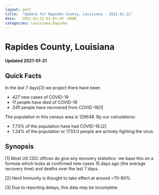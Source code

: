 ```yaml
---
layout: post
title:  "Update for Rapides County, Louisiana - 2021-01-21"
date:   2021-01-21 01:01:29 -0600
categories: Louisiana,Rapides
---
```


# Rapides County, Louisiana
#### Updated 2021-01-21

## Quick Facts

In the last 7 days[3] we project there have been
- *427* new cases of COVID-19
- *11* people have died of COVID-19
- *345* people have recovered from COVID-19[1]

The population in this census area is 129648. By our calculations:
- 7.73% of the population have had COVID-19.[2]
- 1.34% of the population or 1733.0 people are actively fighting the virus.

## Synopsis




[1] Most US CDC offices do give any recovery statistics- we base this on a formula which looks at confirmed new cases
15 days ago (the average recovery time) and deaths over the last 7 days.

[2] Herd Immunity is thought to take effect at around ~70-80%

[3] Due to reporting delays, this data may be incomplete.
 
    